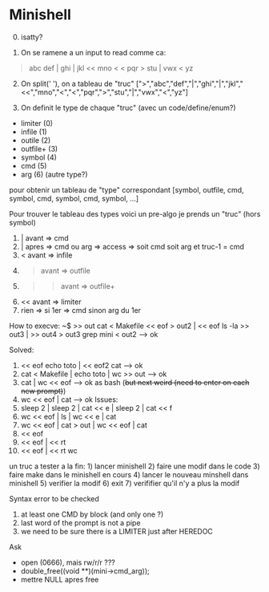 # Minishell

0) isatty?

1) On se ramene a un input to read comme ca:
> abc def | ghi | jkl << mno < < pqr > stu | vwx < yz

2) On split(' '), on a tableau de "truc"
[">","abc","def","|","ghi","|","jkl","<<","mno","<","<","pqr",">","stu","|","vwx","<","yz"]

3) On definit le type de chaque "truc" (avec un code/define/enum?)
- limiter (0)
- infile (1)
- outile (2)
- outfile+ (3)
- symbol (4)
- cmd (5)
- arg (6)
(autre type?)

pour obtenir un  tableau de "type" correspondant 
[symbol, outfile, cmd, symbol, cmd, symbol, cmd, symbol, ...]

Pour trouver le tableau des types voici un pre-algo
je prends un "truc" (hors symbol)
1) | avant => cmd
2) | apres => cmd ou arg => access => soit cmd soit arg et truc-1 = cmd
3) < avant => infile
4) > avant => outfile
5) >> avant => outfile+
6) << avant => limiter
7) rien => si 1er => cmd sinon arg du 1er

How to execve:
~$ >> out cat < Makefile << eof > out2 | << eof ls -la >> out3 | >> out4 > out3 grep mini < out2 --> ok

Solved:
1) << eof echo toto | << eof2 cat --> ok
2) cat < Makefile | echo toto | wc >> out --> ok
3) cat | wc << eof --> ok as bash (~~but next weird (need to enter on each new prompt)~~)
5) wc << eof | cat --> ok
Issues:
4) sleep 2 | sleep 2 | cat << e | sleep 2 | cat << f
6) wc << eof | ls | wc << e | cat
7) wc << eof | cat > out | wc << eof | cat
8) << eof
9) << eof | << rt
10) << eof | << rt wc

un truc a tester a la fin: 1) lancer minishell 2) faire une modif dans le code 3) faire make dans le minishell en cours 4) lancer le nouveau minshell dans minishell 5) verifier la modif 6) exit 7) verififier qu'il n'y a plus la modif
 
Syntax error to be checked
1) at least one CMD by block (and only one ?)
2) last word of the prompt is not a pipe
3) we need to be sure there is a LIMITER just after HEREDOC

Ask
- open (0666), mais rw/r/r ??? 
- double_free((void **)(mini->cmd_arg));
- mettre NULL apres free